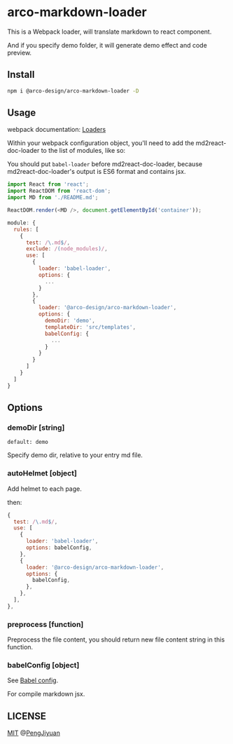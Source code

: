 # arco-markdown-loader

This is a Webpack loader, will translate markdown to react component.

And if you specify demo folder, it will generate demo effect and code preview.

## Install

```bash
npm i @arco-design/arco-markdown-loader -D
```

## Usage

webpack documentation: [Loaders](https://webpack.js.org/loaders/)

Within your webpack configuration object, you'll need to add the md2react-doc-loader to the list of modules, like so:

You should put `babel-loader` before md2react-doc-loader, because md2react-doc-loader's output is ES6 format and contains jsx.

```js
import React from 'react';
import ReactDOM from 'react-dom';
import MD from './README.md';

ReactDOM.render(<MD />, document.getElementById('container'));
```

```js
module: {
  rules: [
    {
      test: /\.md$/,
      exclude: /(node_modules)/,
      use: [
        {
          loader: 'babel-loader',
          options: {
            ...
          }
        },
        {
          loader: '@arco-design/arco-markdown-loader',
          options: {
            demoDir: 'demo',
            templateDir: 'src/templates',
            babelConfig: {
              ...
            }
          }
        }
      ]
    }
  ]
}
```

## Options

### demoDir [string]

`default: demo`

Specify demo dir, relative to your entry md file.

### autoHelmet [object]

Add helmet to each page.

then:

```js
{
  test: /\.md$/,
  use: [
    {
      loader: 'babel-loader',
      options: babelConfig,
    },
    {
      loader: '@arco-design/arco-markdown-loader',
      options: {
        babelConfig,
      },
    },
  ],
},
```

### preprocess [function]

Preprocess the file content, you should return new file content string in this function.

### babelConfig [object]

See [Babel config](https://babeljs.io/docs/en/next/options).

For compile markdown jsx.

## LICENSE

[MIT](./LICENSE) @[PengJiyuan](https://github.com/PengJiyuan)
